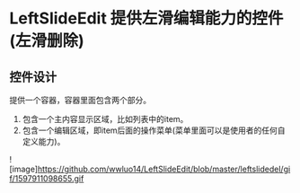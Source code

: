# LeftSlideEdit 提供左滑编辑能力的控件(左滑删除)

## 控件设计
提供一个容器，容器里面包含两个部分。
1. 包含一个主内容显示区域，比如列表中的item。
2. 包含一个编辑区域，即item后面的操作菜单(菜单里面可以是使用者的任何自定义能力)。

![image]https://github.com/wwluo14/LeftSlideEdit/blob/master/leftslidedel/gif/1597911098655.gif
